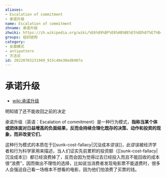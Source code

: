 ```yaml
---
aliases:
- Escalation of commitment
- 承诺升级
name: Escalation of commitment
zhname: 承诺升级
zhwiki: https://zh.wikipedia.org/wiki/%E6%89%BF%E8%AB%BE%E5%8D%87%E7%B4%9A
groups: 组织结构
category:
- 反面模式
- antipattern
- 方法论
id: 20220703231949_915c48e30ed8407a
---
```


# 承诺升级

* [wiki:承诺升级](https://zh.wikipedia.org/wiki/%E6%89%BF%E8%AB%BE%E5%8D%87%E7%B4%9A)

明知错了还不能收回之前的决定

承诺升级（英语：Escalation of commitment）是一种行为模式，**指称当某个体或团体面对日益增高的负面结果，反而会持续合理化既存的决策、动作和投资的现象，而非改变它们**。

这种行为模式的本质在于[[sunk-cost-fallacy|沉没成本谬误]]，此谬误被经济学者和行为科学家用来描述，当人们证实先前累积的投资额（[[sunk-cost-fallacy|沉没成本]]）都已经浪费掉了，反而会因为觉得过去已经投入而且不能回收的成本很“浪费”，因而做出不理性的选择，比如说当消费者发现电影票不能退费时，很多人会强迫自己看一场根本不想看的电影，因为他们怕浪费了买票的钱。
